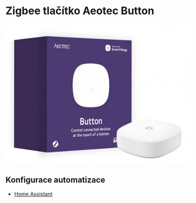 # Zigbee tlačítko Aeotec Button

![Aeotec Button](imgs/aeotec-button.png)

## Konfigurace automatizace

- [Home Assistant](homeassistant)

